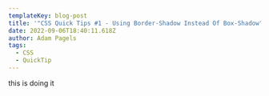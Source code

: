 ```yaml
---
templateKey: blog-post
title: '"CSS Quick Tips #1 - Using Border-Shadow Instead Of Box-Shadow"'
date: 2022-09-06T18:40:11.618Z
author: Adam Pagels
tags:
  - CSS
  - QuickTip
---
```

t﻿his is doing it